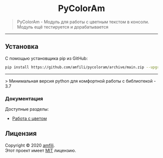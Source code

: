 <h1 align="center">PyColorAm</h1>
<p>
    <blockquote>PyColorAm - Модуль для работы с цветным текстом в консоли. Модуль ещё тестируется и дорабатывается</blockquote>
</p>
<hr>

## Установка

С помощью установщика pip из GitHub: 
   
   ```sh
   pip install https://github.com/amfili/pycoloram/archive/main.zip --upgrade
   ```
<hr>
> Минимальная версия python для комфортной работы с библиотекой - 3.7

### Документация

Доступные разделы:  

* [Работа с цветом](./docs/working_with_color.md)

## Лицензия

Copyright © 2020 [amfili](https://github.com/amfili).  
Этот проект имеет [MIT](./LICENSE) лицензию.
